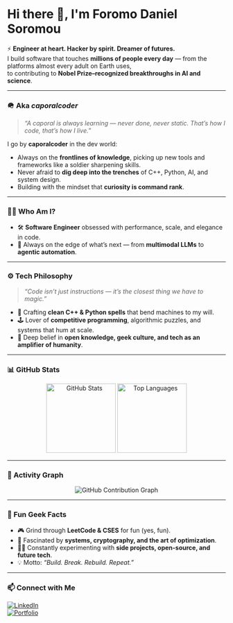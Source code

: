 # Hi there 👋, I'm Foromo Daniel Soromou  

⚡ **Engineer at heart. Hacker by spirit. Dreamer of futures.**  
I build software that touches **millions of people every day** — from the platforms almost every adult on Earth uses,  
to contributing to **Nobel Prize–recognized breakthroughs in AI and science**.  

---

### 🪖 Aka *caporalcoder*  
> *“A caporal is always learning — never done, never static. That’s how I code, that’s how I live.”*  

I go by **caporalcoder** in the dev world:  
- Always on the **frontlines of knowledge**, picking up new tools and frameworks like a soldier sharpening skills.  
- Never afraid to **dig deep into the trenches** of C++, Python, AI, and system design.  
- Building with the mindset that **curiosity is command rank**.  

---

### 🧑‍💻 Who Am I?
- 🛠️ **Software Engineer** obsessed with performance, scale, and elegance in code.  
- 🔭 Always on the edge of what’s next — from **multimodal LLMs** to **agentic automation**.  

---

### ⚙️ Tech Philosophy
> *“Code isn’t just instructions — it’s the closest thing we have to magic.”*  
- 🐉 Crafting **clean C++ & Python spells** that bend machines to my will.  
- 🕹️ Lover of **competitive programming**, algorithmic puzzles, and systems that hum at scale.  
- 🧩 Deep belief in **open knowledge, geek culture, and tech as an amplifier of humanity**.  

---

### 📊 GitHub Stats
<p align="center">
  <img src="https://github-readme-stats.vercel.app/api?username=caporalcoder&show_icons=true&theme=radical" alt="GitHub Stats" height="160"/>
  <img src="https://github-readme-stats.vercel.app/api/top-langs/?username=caporalcoder&layout=compact&theme=radical" alt="Top Languages" height="160"/>
</p>

---

### 🌌 Activity Graph
<p align="center">
  <img src="https://github-readme-activity-graph.vercel.app/graph?username=caporalcoder&theme=react-dark&hide_border=true" alt="GitHub Contribution Graph"/>
</p>

---

### 🔮 Fun Geek Facts
- 🎮 Grind through **LeetCode & CSES** for fun (yes, fun).  
- 🔐 Fascinated by **systems, cryptography, and the art of optimization**.  
- 🧑‍💻 Constantly experimenting with **side projects, open-source, and future tech**.  
- 💡 Motto: *“Build. Break. Rebuild. Repeat.”*  

---

### 📫 Connect with Me
[![LinkedIn](https://img.shields.io/badge/LinkedIn-blue?style=for-the-badge&logo=linkedin)](https://www.linkedin.com/in/daniel-s-64a76268/)  
[![Portfolio](https://img.shields.io/badge/Portfolio-black?style=for-the-badge&logo=vercel)](https://github.com/caporalcoder)  

